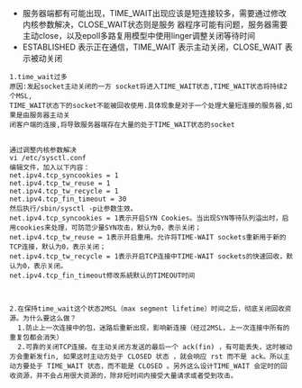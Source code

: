 * 服务器端都有可能出现，TIME_WAIT出现应该是短连接较多，需要通过修改内核参数解决，CLOSE_WAIT状态则是服务
器程序可能有问题，服务器需要主动close，以及epoll多路复用模型中使用linger调整关闭等待时间
* ESTABLISHED 表示正在通信，TIME_WAIT 表示主动关闭，CLOSE_WAIT 表示被动关闭

```
1.time_wait过多
原因:发起socket主动关闭的一方 socket将进入TIME_WAIT状态,TIME_WAIT状态将持续2个MSL,
TIME_WAIT状态下的socket不能被回收使用.具体现象是对于一个处理大量短连接的服务器,如果是由服务器主动关
闭客户端的连接,将导致服务器端存在大量的处于TIME_WAIT状态的socket


通过调整内核参数解决
vi /etc/sysctl.conf
编辑文件，加入以下内容：
net.ipv4.tcp_syncookies = 1
net.ipv4.tcp_tw_reuse = 1
net.ipv4.tcp_tw_recycle = 1
net.ipv4.tcp_fin_timeout = 30
然后执行/sbin/sysctl -p让参数生效。 
net.ipv4.tcp_syncookies = 1表示开启SYN Cookies。当出现SYN等待队列溢出时，启用cookies来处理，可防范少量SYN攻击，默认为0，表示关闭；
net.ipv4.tcp_tw_reuse = 1表示开启重用。允许将TIME-WAIT sockets重新用于新的TCP连接，默认为0，表示关闭；
net.ipv4.tcp_tw_recycle = 1表示开启TCP连接中TIME-WAIT sockets的快速回收，默认为0，表示关闭。
net.ipv4.tcp_fin_timeout修改系統默认的TIMEOUT时间



2.在保持time_wait这个状态2MSL（max segment lifetime）时间之后，彻底关闭回收资源。为什么要这么做？
  1.防止上一次连接中的包，迷路后重新出现，影响新连接（经过2MSL，上一次连接中所有的重复包都会消失）
  2.可靠的关闭TCP连接。在主动关闭方发送的最后一个 ack(fin) ，有可能丢失，这时被动方会重新发fin, 如果这时主动方处于 CLOSED 状态 ，就会响应 rst 而不是 ack。所以主动方要处于 TIME_WAIT 状态，而不能是 CLOSED 。另外这么设计TIME_WAIT 会定时的回收资源，并不会占用很大资源的，除非短时间内接受大量请求或者受到攻击。
```